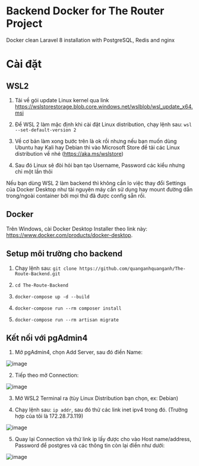 # Backend Docker for The Router Project

Docker clean Laravel 8 installation with PostgreSQL, Redis and nginx

# Cài đặt

## WSL2

1. Tải về gói update Linux kernel qua link https://wslstorestorage.blob.core.windows.net/wslblob/wsl_update_x64.msi

2. Để WSL 2 làm mặc định khi cài đặt Linux distribution, chạy lệnh sau: `wsl --set-default-version 2`

3. Về cơ bản làm xong bước trên là ok rồi nhưng nếu bạn muốn dùng Ubuntu hay Kali hay Debian thì vào Microsoft Store để tải các Linux distribution về nhé (https://aka.ms/wslstore)

4. Sau đó Linux sẽ đòi hỏi bạn tạo Username, Password các kiểu nhưng chỉ một lần thôi

Nếu bạn dùng WSL 2 làm backend thì không cần lo việc thay đổi Settings của Docker Desktop như tài nguyên máy cần sử dụng hay mount đường dẫn trong/ngoài container bởi mọi thứ đã được config sẵn rồi.

## Docker 

Trên Windows, cài Docker Desktop Installer theo link này: https://www.docker.com/products/docker-desktop.

## Setup môi trường cho backend

1. Chạy lệnh sau: `git clone https://github.com/quanganhquanganh/The-Route-Backend.git`

2. `cd The-Route-Backend`

3. `docker-compose up -d --build`

4. `docker-compose run --rm composer install`

5. `docker-compose run --rm artisan migrate`  

## Kết nối với pgAdmin4

1. Mở pgAdmin4, chọn Add Server, sau đó điền Name:

![image](https://user-images.githubusercontent.com/59202082/140951787-281146fc-f649-4788-bc81-7b66b330aa83.png)

2. Tiếp theo mở Connection:

![image](https://user-images.githubusercontent.com/59202082/140951900-31395317-e553-4308-89bc-1c23174b376d.png)

3. Mở WSL2 Terminal ra (tùy Linux Distribution bạn chọn, ex: Debian)

4. Chạy lệnh sau: `ip addr`, sau đó thử các link inet ipv4 trong đó. (Trường hợp của tôi là 172.28.73.119)

![image](https://user-images.githubusercontent.com/59202082/140951236-583f563d-224e-48f1-a985-be744f4d9e0a.png)

5. Quay lại Connection và thử link ip lấy được cho vào Host name/address, Password để postgres và các thông tin còn lại điền như dưới:

![image](https://user-images.githubusercontent.com/59202082/140952470-5e6f0a0e-4ab6-4294-94a0-0a377b1c8a94.png)
